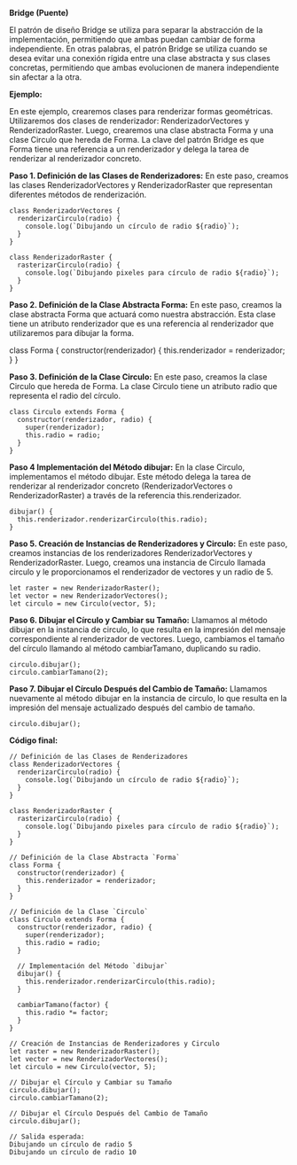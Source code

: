 

**Bridge (Puente)**

El patrón de diseño Bridge se utiliza para separar la abstracción de la implementación, permitiendo que ambas puedan cambiar de forma independiente. En otras palabras, el patrón Bridge se utiliza cuando se desea evitar una conexión rígida entre una clase abstracta y sus clases concretas, permitiendo que ambas evolucionen de manera independiente sin afectar a la otra.

**Ejemplo:**

En este ejemplo, crearemos clases para renderizar formas geométricas. Utilizaremos dos clases de renderizador: RenderizadorVectores y RenderizadorRaster. Luego, crearemos una clase abstracta Forma y una clase Circulo que hereda de Forma. La clave del patrón Bridge es que Forma tiene una referencia a un renderizador y delega la tarea de renderizar al renderizador concreto.

**Paso 1. Definición de las Clases de Renderizadores:** En este paso, creamos las clases RenderizadorVectores y RenderizadorRaster que representan diferentes métodos de renderización.

```
class RenderizadorVectores {
  renderizarCirculo(radio) {
    console.log(`Dibujando un círculo de radio ${radio}`);
  }
}

class RenderizadorRaster {
  rasterizarCirculo(radio) {
    console.log(`Dibujando pixeles para círculo de radio ${radio}`);
  }
}
```

**Paso 2. Definición de la Clase Abstracta Forma:** En este paso, creamos la clase abstracta Forma que actuará como nuestra abstracción. Esta clase tiene un atributo renderizador que es una referencia al renderizador que utilizaremos para dibujar la forma.

class Forma {
  constructor(renderizador) {
    this.renderizador = renderizador;
  }
}

**Paso 3. Definición de la Clase Circulo:** En este paso, creamos la clase Circulo que hereda de Forma. La clase Circulo tiene un atributo radio que representa el radio del círculo.

```
class Circulo extends Forma {
  constructor(renderizador, radio) {
    super(renderizador);
    this.radio = radio;
  }
}
```

**Paso 4 Implementación del Método dibujar:** En la clase Circulo, implementamos el método dibujar. Este método delega la tarea de renderizar al renderizador concreto (RenderizadorVectores o RenderizadorRaster) a través de la referencia this.renderizador.

```
dibujar() {
  this.renderizador.renderizarCirculo(this.radio);
}
```

**Paso 5. Creación de Instancias de Renderizadores y Circulo:** En este paso, creamos instancias de los renderizadores RenderizadorVectores y RenderizadorRaster. Luego, creamos una instancia de Circulo llamada circulo y le proporcionamos el renderizador de vectores y un radio de 5.

```
let raster = new RenderizadorRaster();
let vector = new RenderizadorVectores();
let circulo = new Circulo(vector, 5);
```

**Paso 6. Dibujar el Círculo y Cambiar su Tamaño:** Llamamos al método dibujar en la instancia de circulo, lo que resulta en la impresión del mensaje correspondiente al renderizador de vectores. Luego, cambiamos el tamaño del círculo llamando al método cambiarTamano, duplicando su radio.

```
circulo.dibujar();
circulo.cambiarTamano(2);
```

**Paso 7. Dibujar el Círculo Después del Cambio de Tamaño:** Llamamos nuevamente al método dibujar en la instancia de circulo, lo que resulta en la impresión del mensaje actualizado después del cambio de tamaño.

```
circulo.dibujar();
```

**Código final:**

```
// Definición de las Clases de Renderizadores
class RenderizadorVectores {
  renderizarCirculo(radio) {
    console.log(`Dibujando un círculo de radio ${radio}`);
  }
}

class RenderizadorRaster {
  rasterizarCirculo(radio) {
    console.log(`Dibujando pixeles para círculo de radio ${radio}`);
  }
}

// Definición de la Clase Abstracta `Forma`
class Forma {
  constructor(renderizador) {
    this.renderizador = renderizador;
  }
}

// Definición de la Clase `Circulo`
class Circulo extends Forma {
  constructor(renderizador, radio) {
    super(renderizador);
    this.radio = radio;
  }

  // Implementación del Método `dibujar`
  dibujar() {
    this.renderizador.renderizarCirculo(this.radio);
  }

  cambiarTamano(factor) {
    this.radio *= factor;
  }
}

// Creación de Instancias de Renderizadores y Circulo
let raster = new RenderizadorRaster();
let vector = new RenderizadorVectores();
let circulo = new Circulo(vector, 5);

// Dibujar el Círculo y Cambiar su Tamaño
circulo.dibujar();
circulo.cambiarTamano(2);

// Dibujar el Círculo Después del Cambio de Tamaño
circulo.dibujar();

// Salida esperada:
Dibujando un círculo de radio 5
Dibujando un círculo de radio 10
```